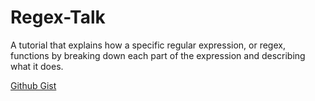 # Regex-Talk
A tutorial that explains how a specific regular expression, or regex, functions by breaking down each part of the expression and describing what it does.


[Github Gist](https://gist.github.com/Justino11247/f71cdd7908ada82cee433bb11465937d.js)
